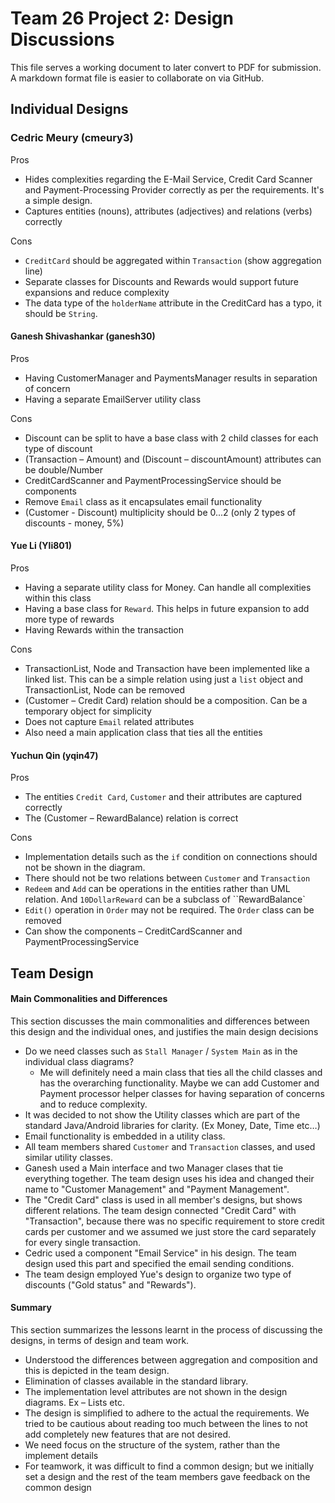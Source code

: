 # **Team 26 Project 2: Design Discussions**

This file serves a working document to later convert to PDF for submission. A markdown format file is easier
to collaborate on via GitHub.

## Individual Designs

### Cedric Meury (cmeury3)

Pros

- Hides complexities regarding the E-Mail Service, Credit Card Scanner and Payment-Processing Provider correctly as 
  per the requirements. It's a simple design.
- Captures entities (nouns), attributes (adjectives) and relations (verbs) correctly

Cons

- `CreditCard` should be aggregated within `Transaction` (show aggregation line)
- Separate classes for Discounts and Rewards would support future expansions and reduce complexity
- The data type of the `holderName` attribute in the CreditCard has a typo, it should be `String`.
 

#### Ganesh Shivashankar (ganesh30)

Pros

- Having CustomerManager and PaymentsManager results in separation of concern
- Having a separate EmailServer utility class

Cons

- Discount can be split to have a base class with 2 child classes for each type of discount
- (Transaction – Amount) and (Discount – discountAmount) attributes can be double/Number
- CreditCardScanner and PaymentProcessingService should be components
- Remove `Email` class as it encapsulates email functionality
- (Customer - Discount) multiplicity should be 0...2 (only 2 types of discounts - money, 5%)


#### Yue Li (Yli801)

Pros

- Having a separate utility class for Money. Can handle all complexities within this class
- Having a base class for `Reward`. This helps in future expansion to add more type of rewards
- Having Rewards within the transaction

Cons

- TransactionList, Node and Transaction have been implemented like a linked list. This can be a simple relation using just 	a `list` object and TransactionList, Node can be removed
- (Customer – Credit Card) relation should be a composition. Can be a temporary object for simplicity
- Does not capture `Email` related attributes
- Also need a main application class that ties all the entities


#### Yuchun Qin (yqin47)
 
Pros

- The entities `Credit Card`, `Customer` and their attributes are captured correctly
- The (Customer – RewardBalance) relation is correct

Cons

- Implementation details such as the `if` condition on connections should not be shown in the diagram.
- There should not be two relations between `Customer` and `Transaction`
- `Redeem` and `Add` can be operations in the entities rather than UML relation. And `10DollarReward` can be a subclass of ``RewardBalance`
- `Edit()` operation in `Order` may not be required. The `Order` class can be removed
- Can show the components – CreditCardScanner and PaymentProcessingService

## Team Design

#### Main Commonalities and Differences

This section discusses the main commonalities and differences between this design and the individual ones, and justifies the main design decisions

- Do we need classes such as `Stall Manager` / `System Main` as in the individual class diagrams?
	- Me will definitely need a main class that ties all the child classes and has the overarching functionality.
	  Maybe we can add Customer and Payment processor helper classes for having separation of concerns and to reduce
	  complexity.
- It was decided to not show the Utility classes which are part of the standard Java/Android libraries for clarity.
  (Ex Money, Date, Time etc…)
- Email functionality is embedded in a utility class.
- All team members shared `Customer` and `Transaction` classes, and used similar utility classes.
- Ganesh used a Main interface and two Manager clases that tie everything together. The team design uses his idea and 
  changed their name to "Customer Management" and "Payment Management".
- The "Credit Card" class is used in all member's designs, but shows different relations. The team design connected 
  "Credit Card" with "Transaction", because there was no specific requirement to store credit cards per customer and 
  we assumed we just store the card separately for every single transaction.
- Cedric used a component "Email Service" in his design. The team design used this part and specified the email sending 
  conditions.
- The team design employed Yue's design to organize two type of discounts ("Gold status" and "Rewards").


#### Summary

This section summarizes the lessons learnt in the process of discussing the designs, in terms of design and team work.

- Understood the differences between aggregation and composition and this is depicted in the team design.
- Elimination of classes available in the standard library.
- The implementation level attributes are not shown in the design diagrams. Ex – Lists etc.
- The design is simplified to adhere to the actual the requirements. We tried to be cautious about reading too much
  between the lines to not add completely new features that are not desired.
- We need focus on the structure of the system, rather than the implement details
- For teamwork, it was difficult to find a common design; but we initially set a design and the rest of the team members 
  gave feedback on the common design
